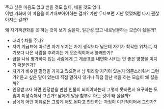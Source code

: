 주고 싶은 마음도 없고 받을 것도 없다, 배울 것도 없다. </br>
이번 기회에 이 미움을 이겨내보아야하는 걸까? 가만 두다보면 지난 몇몇처럼 다시 괜찮아지는 걸까? </br>

왜 자기객관화를 못 하는 것이 보기 싫을까, 일관성 없고 내로남불하는 모습이 싫을까? </br>
- 대리수치를 주나?
- 자기 계급표에 따르면 자기 위치는 자기 생각보다 낮은데 자기가 착각한 위치로, 자기보다 나은 사람을 후려치는 게 모순적이어서 불쾌한가?
- 급을 나눠 평가하지 않는 사람에게 그 계급표를 내면화 시키는 안 좋은 영향을 미치기 때문인가?
- 자기가 비슷한 결점을 가지고 있으면서 남 뭐라할 자격이 있는지 의문스러워서 그런가?
듣고 싶은 말이 있는데 직접 말하지 않거나 직접 잘난 척을 하는 모습이 왜 싫을까? </br>
- 인정받고자 하면 인정받을 만한 인물이 되어야하는데 그렇지 못하면서 요구하는 모습이 미성숙해서 그런가?
남에게 말을 함부로 하는 것이 왜 싫을까? </br>
- 남에게 어떤 이유로든 그렇게 해도 된다고 판단하는 과정이 이기적이어서 그런가?
